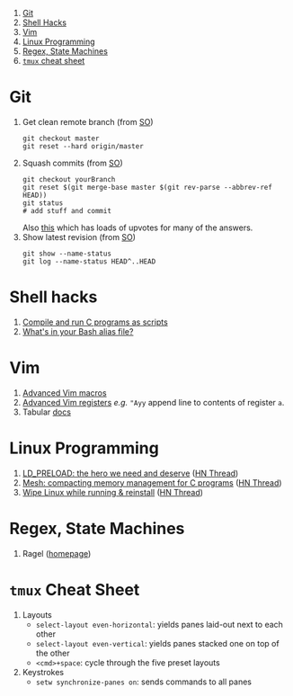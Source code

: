 1. [Git](#Git)
1. [Shell Hacks](#ShellHacks)
1. [Vim](#Vim)
1. [Linux Programming](#LinuxProgramming)
1. [Regex, State Machines](#RegexStateMachines)
1. [`tmux` cheat sheet](#TmuxCheatSheet)

<a name="Git"></a>
# Git
1. Get clean remote branch (from [SO](https://stackoverflow.com/a/5657500))
    ```
    git checkout master
    git reset --hard origin/master
    ```
1. Squash commits (from [SO](https://stackoverflow.com/a/25357146))
    ```
    git checkout yourBranch
    git reset $(git merge-base master $(git rev-parse --abbrev-ref HEAD))
    git status
    # add stuff and commit
    ```
    Also [this](https://stackoverflow.com/questions/5189560/squash-my-last-x-commits-together-using-git) which has loads of upvotes for many of the answers. 
1. Show latest revision (from [SO](https://stackoverflow.com/questions/2231546/git-see-my-last-commit))
    ```
    git show --name-status
    git log --name-status HEAD^..HEAD
    ```

<a name="ShellHacks"></a>
# Shell hacks

1. [Compile and run C programs as scripts](https://news.ycombinator.com/item?id=9144467)
1. [What's in your Bash alias file?](https://news.ycombinator.com/item?id=18898523)

<a name="Vim"></a>
# Vim

1. [Advanced Vim macros](https://sanctum.geek.nz/arabesque/advanced-vim-macros/)
1. [Advanced Vim registers](https://sanctum.geek.nz/arabesque/advanced-vim-registers/) _e.g._ `"Ayy` append line to contents of register `a`.
1. Tabular [docs](https://raw.githubusercontent.com/godlygeek/tabular/master/doc/Tabular.txt)


<a name="LinuxProgramming"></a>
# Linux Programming

1. [LD_PRELOAD: the hero we need and deserve](https://blog.jessfraz.com/post/ld_preload/) ([HN Thread](https://news.ycombinator.com/item?id=19187417))
1. [Mesh: compacting memory management for C programs](https://arxiv.org/abs/1902.04738) ([HN Thread](https://news.ycombinator.com/item?id=19182779))
1. [Wipe Linux while running & reinstall](http://unix.stackexchange.com/a/227318/189858) ([HN Thread](https://news.ycombinator.com/item?id=13622301))


<a name="RegexStateMachines"></a>
# Regex, State Machines

1. Ragel ([homepage](http://www.colm.net/files/ragel/))


<a name="TmuxCheatSheet"></a>
# `tmux` Cheat Sheet

1. Layouts
   * `select-layout even-horizontal`: yields panes laid-out next to each other
   * `select-layout even-vertical`: yields panes stacked one on top of the other
   * `<cmd>+space`: cycle through the five preset layouts
1. Keystrokes
   * `setw synchronize-panes on`: sends commands to all panes
